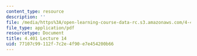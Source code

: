 ```yaml
---
content_type: resource
description: ''
file: /media/https%3A/open-learning-course-data-rc.s3.amazonaws.com/4-401-environmental-technologies-in-buildings-fall-2018/77107c99112f7c2e4f90e7e454200b66_MIT4_401F18_lec14.pdf
file_type: application/pdf
resourcetype: Document
title: 4.401 Lecture 14
uid: 77107c99-112f-7c2e-4f90-e7e454200b66
---
```

